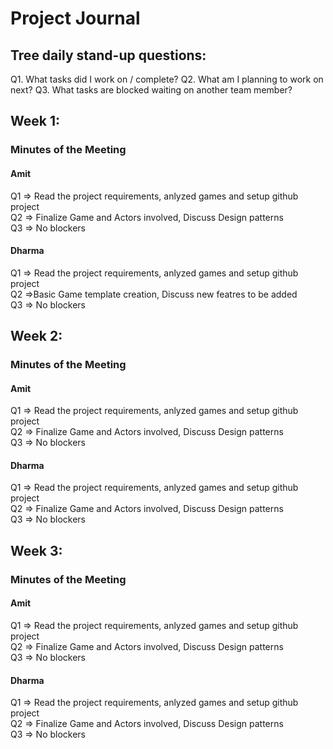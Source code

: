 # Project Journal
 ## Tree daily stand-up questions:
  Q1. What tasks did I work on / complete?
  Q2. What am I planning to work on next?
  Q3. What tasks are blocked waiting on another team member?
## Week 1:

### Minutes of the Meeting

#### Amit 
  Q1 => Read the project requirements, anlyzed games and setup github project  
  Q2 => Finalize Game and Actors involved, Discuss Design patterns  
  Q3 => No blockers  
    
#### Dharma 
  Q1 => Read the project requirements, anlyzed games and setup github project  
  Q2 =>Basic Game template creation, Discuss new featres to be added  
  Q3 => No blockers  
    
## Week 2:
### Minutes of the Meeting

#### Amit 

  Q1 => Read the project requirements, anlyzed games and setup github project  
  Q2 => Finalize Game and Actors involved, Discuss Design patterns  
  Q3 => No blockers  
    
  
#### Dharma
  Q1 => Read the project requirements, anlyzed games and setup github project  
  Q2 => Finalize Game and Actors involved, Discuss Design patterns  
  Q3 => No blockers  
    
  
## Week 3:
### Minutes of the Meeting

#### Amit 
  Q1 => Read the project requirements, anlyzed games and setup github project  
  Q2 => Finalize Game and Actors involved, Discuss Design patterns  
  Q3 => No blockers  
  
#### Dharma
  Q1 => Read the project requirements, anlyzed games and setup github project  
  Q2 => Finalize Game and Actors involved, Discuss Design patterns  
  Q3 => No blockers  
    

